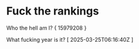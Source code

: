 # Fuck the rankings

Who the hell am I?
{ 15979208 }

What fucking year is it?
[ 2025-03-25T06:16:40Z ]
